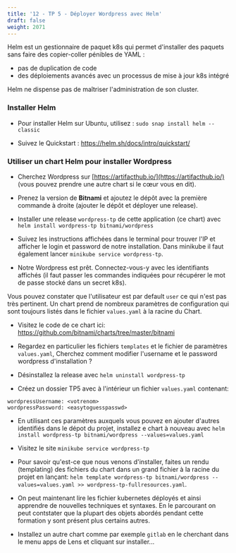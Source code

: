 ```yaml
---
title: '12 - TP 5 - Déployer Wordpress avec Helm'
draft: false
weight: 2071
---
```


Helm est un gestionnaire de paquet k8s qui permet d'installer des paquets sans faire des copier-coller pénibles de YAML :

- pas de duplication de code
- des déploiements avancés avec un processus de mise à jour k8s intégré

Helm ne dispense pas de maîtriser l'administration de son cluster.

### Installer Helm

- Pour installer Helm sur Ubuntu, utilisez : `sudo snap install helm --classic`

- Suivez le Quickstart : <https://helm.sh/docs/intro/quickstart/>

### Utiliser un chart Helm pour installer Wordpress

- Cherchez Wordpress sur [https://artifacthub.io/](https://artifacthub.io/) (vous pouvez prendre une autre chart si le cœur vous en dit).

- Prenez la version de **Bitnami** et ajoutez le dépôt avec la première commande à droite (ajouter le dépôt et déployer une release).

- Installer une release `wordpress-tp` de cette application (ce chart) avec `helm install wordpress-tp bitnami/wordpress`

- Suivez les instructions affichées dans le terminal pour trouver l'IP et afficher le login et password de notre installation. Dans minikube il faut également lancer `minikube service wordpress-tp`.

- Notre Wordpress est prêt. Connectez-vous-y avec les identifiants affichés (il faut passer les commandes indiquées pour récupérer le mot de passe stocké dans un secret k8s).

Vous pouvez constater que l'utilisateur est par default `user` ce qui n'est pas très pertinent. Un chart prend de nombreux paramètres de configuration qui sont toujours listés dans le fichier `values.yaml` à la racine du Chart.

- Visitez le code de ce chart ici: https://github.com/bitnami/charts/tree/master/bitnami

- Regardez en particulier les fichiers `templates` et le fichier de paramètres `values.yaml`, Cherchez comment modifier l'username et le password wordpress d'installation ?

- Désinstallez la release avec `helm uninstall wordpress-tp`

- Créez un dossier TP5 avec à l'intérieur un fichier `values.yaml` contenant:

```
wordpressUsername: <votrenom>
wordpressPassword: <easytoguesspasswd>
```

- En utilisant ces paramètres auxquels vous pouvez en ajouter d'autres identifiés dans le dépot du projet, installez e chart à nouveau avec `helm install wordpress-tp bitnami/wordpress --values=values.yaml`

- Visitez le site `minikube service wordpress-tp`

- Pour savoir qu'est-ce que nous venons d'installer, faites un rendu (templating) des fichiers du chart dans un grand fichier à la racine du  projet en lançant: `helm template wordpress-tp bitnami/wordpress --values=values.yaml >> wordpress-tp-fullresources.yaml`.

- On peut maintenant lire les fichier kubernetes déployés et ainsi apprendre de nouvelles techniques et syntaxes. En le parcourant on peut contstater que la plupart des objets abordés pendant cette formation y sont présent plus certains autres.

- Installez un autre chart comme par exemple `gitlab` en le cherchant dans le menu apps de Lens et cliquant sur installer...
